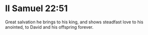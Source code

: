 # II Samuel 22:51

Great salvation he brings to his king, and shows steadfast love to his anointed, to David and his offspring forever.
